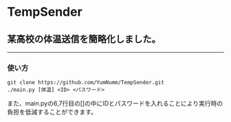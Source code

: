 # TempSender
## 某高校の体温送信を簡略化しました。  

---  

### 使い方  

```
git clone https://github.com/YumNumm/TempSender.git
./main.py [体温] <ID> <パスワード>
```
また、main.pyの6,7行目の[]の中にIDとパスワードを入れることにより実行時の負担を低減することができます。

